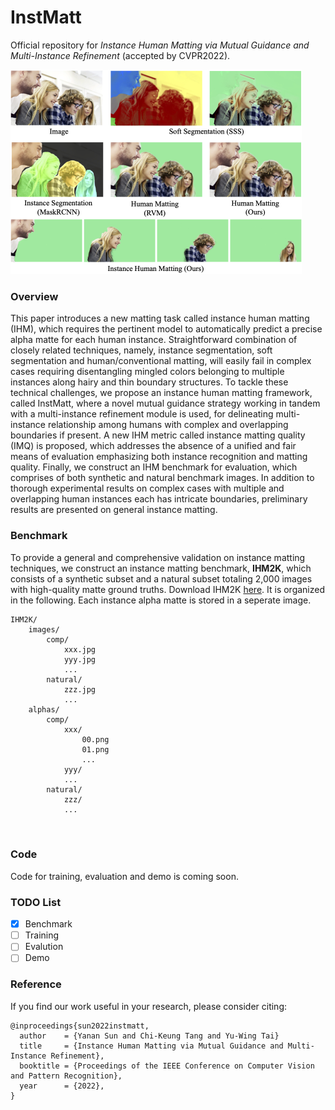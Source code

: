 # InstMatt
Official repository for *Instance Human Matting via Mutual Guidance and Multi-Instance Refinement* (accepted by CVPR2022).

<img src="figures/teaser.png" style="zoom:50%;width=500" />

### Overview

This paper introduces a new matting task called instance human matting (IHM), which requires the pertinent model to automatically predict a precise alpha matte for each human instance.  Straightforward combination of  closely related techniques, namely, instance segmentation, soft segmentation and human/conventional matting, will easily fail in complex cases requiring disentangling mingled colors belonging to multiple instances along hairy and thin boundary structures.  To tackle these technical challenges, we propose an instance human matting framework, called InstMatt, where a novel mutual guidance strategy working in tandem with a multi-instance refinement module is used, for delineating multi-instance relationship among humans with complex and overlapping boundaries if present. A new IHM metric called instance matting quality (IMQ) is proposed, which addresses the absence of a unified and fair means of evaluation emphasizing  both instance recognition and matting quality. Finally, we construct an IHM benchmark for evaluation, which comprises of both synthetic and natural benchmark images. In addition to thorough experimental results on complex cases with multiple and overlapping human instances each has intricate boundaries, preliminary results are presented on general instance matting.

### Benchmark

To provide a general and comprehensive validation on instance matting techniques, we construct an instance matting benchmark,  **IHM2K**, which consists of a synthetic  subset and a natural subset totaling 2,000 images with high-quality matte ground truths. Download IHM2K [here](https://drive.google.com/file/d/1fjqfF-Zn6GoEsp0jPJqDbcGQsHm2YZ4w/view?usp=sharing). It is organized in the following. Each instance alpha matte is stored in a seperate image.

```
IHM2K/
    images/
        comp/
            xxx.jpg
            yyy.jpg
            ...
        natural/
            zzz.jpg
            ...
    alphas/
        comp/
            xxx/
                00.png
                01.png
                ...
            yyy/
            ...
        natural/
            zzz/
            ...

				
```

### Code

Code for training, evaluation and demo is coming soon.

### TODO List

- [x] Benchmark
- [ ] Training
- [ ] Evalution
- [ ] Demo

### Reference

If you find our work useful in your research, please consider citing:

```
@inproceedings{sun2022instmatt,
  author    = {Yanan Sun and Chi-Keung Tang and Yu-Wing Tai}
  title     = {Instance Human Matting via Mutual Guidance and Multi-Instance Refinement},
  booktitle = {Proceedings of the IEEE Conference on Computer Vision and Pattern Recognition},
  year      = {2022},
}
```

